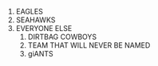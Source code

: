1. EAGLES
2. SEAHAWKS
3. EVERYONE ELSE
   1. DIRTBAG COWBOYS
   2. TEAM THAT WILL NEVER BE NAMED
   3. giANTS
